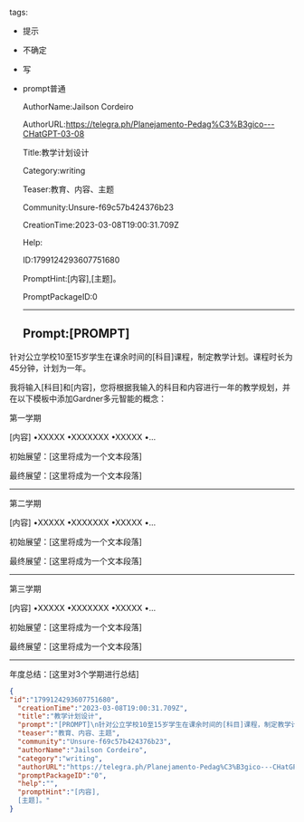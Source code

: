   tags: 
- 提示
- 不确定
- 写
- prompt普通

  AuthorName:Jailson Cordeiro

  AuthorURL:https://telegra.ph/Planejamento-Pedag%C3%B3gico---CHatGPT-03-08

  Title:教学计划设计

  Category:writing

  Teaser:教育、内容、主题

  Community:Unsure-f69c57b424376b23

  CreationTime:2023-03-08T19:00:31.709Z

  Help:

  ID:1799124293607751680

  PromptHint:[内容],[主题]。

  PromptPackageID:0

  ---

  ## Prompt:[PROMPT]
针对公立学校10至15岁学生在课余时间的[科目]课程，制定教学计划。课程时长为45分钟，计划为一年。

我将输入[科目]和[内容]，您将根据我输入的科目和内容进行一年的教学规划，并在以下模板中添加Gardner多元智能的概念：

第一学期

[内容]
•XXXXX
•XXXXXXX
•XXXXX
•...

初始展望：[这里将成为一个文本段落]

最终展望：[这里将成为一个文本段落]

___

第二学期

[内容]
•XXXXX
•XXXXXXX
•XXXXX
•...

初始展望：[这里将成为一个文本段落]

最终展望：[这里将成为一个文本段落]

_____________________________

第三学期

[内容]
•XXXXX
•XXXXXXX
•XXXXX
•...

初始展望：[这里将成为一个文本段落]

最终展望：[这里将成为一个文本段落]
___________

年度总结：[这里对3个学期进行总结]

  ```json
  {
  "id":"1799124293607751680",
    "creationTime":"2023-03-08T19:00:31.709Z",
    "title":"教学计划设计",
    "prompt":"[PROMPT]\n针对公立学校10至15岁学生在课余时间的[科目]课程，制定教学计划。课程时长为45分钟，计划为一年。\n\n我将输入[科目]和[内容]，您将根据我输入的科目和内容进行一年的教学规划，并在以下模板中添加Gardner多元智能的概念：\n\n第一学期\n\n[内容]\n•XXXXX\n•XXXXXXX\n•XXXXX\n•...\n\n初始展望：[这里将成为一个文本段落]\n\n最终展望：[这里将成为一个文本段落]\n\n___\n\n第二学期\n\n[内容]\n•XXXXX\n•XXXXXXX\n•XXXXX\n•...\n\n初始展望：[这里将成为一个文本段落]\n\n最终展望：[这里将成为一个文本段落]\n\n_____________________________\n\n第三学期\n\n[内容]\n•XXXXX\n•XXXXXXX\n•XXXXX\n•...\n\n初始展望：[这里将成为一个文本段落]\n\n最终展望：[这里将成为一个文本段落]\n___________\n\n年度总结：[这里对3个学期进行总结]",
    "teaser":"教育、内容、主题",
    "community":"Unsure-f69c57b424376b23",
    "authorName":"Jailson Cordeiro",
    "category":"writing",
    "authorURL":"https://telegra.ph/Planejamento-Pedag%C3%B3gico---CHatGPT-03-08",
    "promptPackageID":"0",
    "help":"",
    "promptHint":"[内容],
    [主题]。"
  }
  ```

